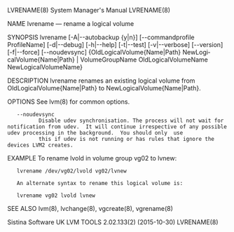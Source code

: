 LVRENAME(8)                                                                              System Manager's Manual                                                                              LVRENAME(8)

NAME
       lvrename — rename a logical volume

SYNOPSIS
       lvrename  [-A|--autobackup {y|n}] [--commandprofile ProfileName] [-d|--debug] [-h|--help] [-t|--test] [-v|--verbose] [--version] [-f|--force] [--noudevsync] {OldLogicalVolume{Name|Path} NewLogi‐
       calVolume{Name|Path} | VolumeGroupName OldLogicalVolumeName NewLogicalVolumeName}

DESCRIPTION
       lvrename renames an existing logical volume from OldLogicalVolume{Name|Path} to NewLogicalVolume{Name|Path}.

OPTIONS
       See lvm(8) for common options.

       --noudevsync
              Disable udev synchronisation. The process will not wait for notification from udev.  It will continue irrespective of any possible udev processing in the background.  You should only  use
              this if udev is not running or has rules that ignore the devices LVM2 creates.

EXAMPLE
       To rename lvold in volume group vg02 to lvnew:

       lvrename /dev/vg02/lvold vg02/lvnew

       An alternate syntax to rename this logical volume is:

       lvrename vg02 lvold lvnew

SEE ALSO
       lvm(8), lvchange(8), vgcreate(8), vgrename(8)

Sistina Software UK                                                                 LVM TOOLS 2.02.133(2) (2015-10-30)                                                                        LVRENAME(8)

